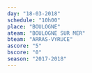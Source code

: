 ```yaml
---
day: "18-03-2018"
schedule: "10h00"
place: "BOULOGNE"
ateam: "BOULOGNE SUR MER"
bteam: "ARRAS-VYRUCE"
ascore: "5"
bscore: "0"
season: "2017-2018"
---
```

